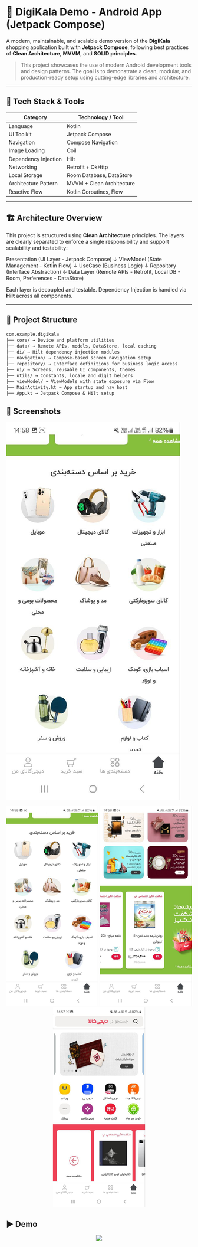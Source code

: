 # 📱 DigiKala Demo - Android App (Jetpack Compose)

A modern, maintainable, and scalable demo version of the **DigiKala** shopping application built with **Jetpack Compose**, following best practices of **Clean Architecture**, **MVVM**, and **SOLID principles**.

> This project showcases the use of modern Android development tools and design patterns. The goal is to demonstrate a clean, modular, and production-ready setup using cutting-edge libraries and architecture.

---

## 🧱 Tech Stack & Tools

| Category               | Technology / Tool                           |
|------------------------|---------------------------------------------|
| Language               | Kotlin                                      |
| UI Toolkit             | Jetpack Compose                             |
| Navigation             | Compose Navigation                          |
| Image Loading          | Coil                                        |
| Dependency Injection   | Hilt                                        |
| Networking             | Retrofit + OkHttp                           |
| Local Storage          | Room Database, DataStore                    |
| Architecture Pattern   | MVVM + Clean Architecture                   |
| Reactive Flow          | Kotlin Coroutines, Flow                     |


---

## 🏗️ Architecture Overview

This project is structured using **Clean Architecture** principles. The layers are clearly separated to enforce a single responsibility and support scalability and testability:



Presentation (UI Layer - Jetpack Compose)
↓
ViewModel (State Management - Kotlin Flow)
↓
UseCase (Business Logic)
↓
Repository (Interface Abstraction)
↓
Data Layer (Remote APIs - Retrofit, Local DB - Room, Preferences - DataStore)


Each layer is decoupled and testable. Dependency Injection is handled via **Hilt** across all components.

---

## 📁 Project Structure
```
com.example.digikala
├── core/ → Device and platform utilities
├── data/ → Remote APIs, models, DataStore, local caching
├── di/ → Hilt dependency injection modules
├── navigation/ → Compose-based screen navigation setup
├── repository/ → Interface definitions for business logic access
├── ui/ → Screens, reusable UI components, themes
├── utils/ → Constants, locale and digit helpers
├── viewModel/ → ViewModels with state exposure via Flow
├── MainActivity.kt → App startup and nav host
├── App.kt → Jetpack Compose & Hilt setup

```


## 📸 Screenshots

![](./screenshots/HomeScreen1.jpg)


<p align="center">
  <img src="./screenshots/HomeScreen1.jpg" width="250"/>
  <img src="./screenshots/HomeScreen2.jpg" width="250"/>
  <img src="./screenshots/HomeScreen3.jpg" width="250"/>
</p>

## ▶️ Demo

<p align="center">
  <img src="./demo/HomeScreen.gif" width="320"/>
</p>
